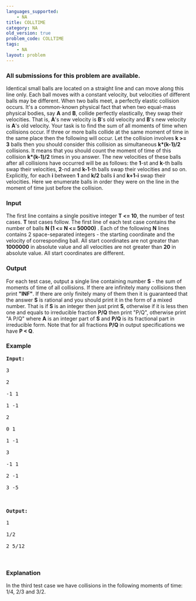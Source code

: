 ```yaml
---
languages_supported:
    - NA
title: COLLTIME
category: NA
old_version: true
problem_code: COLLTIME
tags:
    - NA
layout: problem
---
```

###  All submissions for this problem are available. 

Identical small balls are located on a straight line and can move along this line only. Each ball moves with a constant velocity, but velocities of different balls may be different. When two balls meet, a perfectly elastic collision occurs. It's a common-known physical fact that when two equal-mass physical bodies, say **A** and **B**, collide perfectly elastically, they swap their velocities. That is, **A**'s new velocity is **B**'s old velocity and **B**'s new velocity is **A**'s old velocity. Your task is to find the sum of all moments of time when collisions occur. If three or more balls collide at the same moment of time in the same place then the following will occur. Let the collision involves **k &gt;= 3** balls then you should consider this collision as simultaneous **k\*(k-1)/2** collisions. It means that you should count the moment of time of this collision **k\*(k-1)/2** times in you answer. The new velocities of these balls after all collisions have occurred will be as follows: the **1**-st and **k**-th balls swap their velocities, **2**-nd and **k-1**-th balls swap their velocities and so on. Explicitly, for each **i** between **1** and **k/2** balls **i** and **k+1-i** swap their velocities. Here we enumerate balls in order they were on the line in the moment of time just before the collision.

### Input

The first line contains a single positive integer **T &lt;= 10**, the number of test cases. **T** test cases follow. The first line of each test case contains the number of balls **N (1 &lt;= N &lt;= 50000)** . Each of the following **N** lines contains 2 space-separated integers - the starting coordinate and the velocity of corresponding ball. All start coordinates are not greater than **1000000** in absolute value and all velocities are not greater than **20** in absolute value. All start coordinates are different.

### Output

For each test case, output a single line containing number **S** - the sum of moments of time of all collisions. If there are infinitely many collisions then print **"INF"**. If there are only finitely many of them then it is guaranteed that the answer **S** is rational and you should print it in the form of a mixed number. That is if **S** is an integer then just print **S**, otherwise if it is less then one and equals to irreducible fraction **P/Q** then print "P/Q", otherwise print "A P/Q" where **A** is an integer part of **S** and **P/Q** is its fractional part in irreducible form. Note that for all fractions **P/Q** in output specifications we have **P &lt; Q**.

### Example

<pre><b>Input:</b><br></br>3<br></br>2<br></br>-1 1<br></br>1 -1<br></br>2<br></br>0 1<br></br>1 -1<br></br>3<br></br>-1 1<br></br>2 -1<br></br>3 -5<br></br><br></br><b>Output:</b><br></br>1<br></br>1/2<br></br>2 5/12<br></br>
</pre>
### Explanation

In the third test case we have collisions in the following moments of time: 1/4, 2/3 and 3/2.
